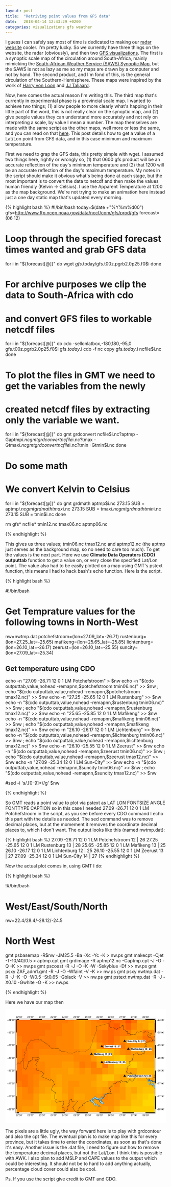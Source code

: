 ```yaml
---
layout: post
title:  "Retriving point values from GFS data"
date:   2018-04-14 12:43:29 +0200
categories: visualizations gfs weather  
---
```


I guess I can safely say most of time is dedicated to making our [radar
website](http://www.lekwenaradar.co.za) cooler. I'm pretty lucky. So we
currently have three things on the website, the radar (obviously), and then two
[GFS visualizations](http://www.lekwenaradar.co.za/forecast.html). The first is
a synoptic scale map of the circulation around South-Africa, mainly mimicking
the [South-African Weather Service (SAWS) Synoptic
Map](http://www.weathersa.co.za/observations/synoptic-charts), but the SAWS is
not as lazy as me so my maps are drawn by a computer and not by hand. The
second product, and I'm fond of this, is the general circulation of the
Southern-Hemisphere. These maps were inspired by the work of [Harry von
Loon](https://scholar.google.com/scholar?hl=en&as_sdt=0%2C5&q=harry+von+loon&oq=harry+von+loon)
and [JJ
Taljaard](https://scholar.google.com/scholar?hl=en&as_sdt=0%2C5&q=jj+taljaardt+synoptic&btnG=).

Now, here comes the actual reason I'm writing this. The third map that's
currently in experimental phase is a provincial scale map. I wanted to achieve
two things; (1) allow people to more clearly what's happing in their little
part of the word, this is not really clear on the synoptic map, and (2) give
people values they can understand more accurately and not rely on interpreting
a scale, by value I mean a number. The map themselves are made with the same
script as the other maps, well more or less the same, and you can read on that
[here](https://www.hennohavenga.com/weather/bash/gmt/2018/01/28/forecasting-weather-with-bash-and-other-linux-tools.html).
This post details how to get a value of a Lat/Lon point from GFS data, and in this case minimum and maximum temperature.

First we need to grap the GFS data, this pretty simple with wget. I assumed two
things here, rightly or wrongly so, (1) that 0600 gfs product will be an
accurate reflection of the day's minimum temperature and (2) that 1200 will be
an accurate reflection of the day's maximum temperature. My notes in the script
should make it obvious what's being done at each stage, but the most important
is to convert the data to netcdf and then make the values human friendly
(Kelvin -> Celsius). I use the Apparent Temperature at 1200 as the map background.
We're not trying to make an animation here instead just a one day static map that's
updated every morning.

{% highlight bash %}
#!/bin/bash
today=$(date +"%Y%m%d00")
gfs=http://www.ftp.ncep.noaa.gov/data/nccf/com/gfs/prod/gfs
forecast=(06 12)

# Loop through the specified forecast times wanted and grab GFS data
for i in "${forecast[@]}" 
do 
    wget $gfs.$today/gfs.t00z.pgrb2.0p25.f0$i 
done

# For archive purposes we clip the data to South-Africa with cdo
# and convert GFS files to workable netcdf files
for i in "${forecast[@]}"  
do 
    cdo -sellonlatbox,-180,180,-95,0 gfs.t00z.pgrb2.0p25.f0$i gfs.$today.$i 
    cdo -f nc copy gfs.$today.$i ncfile$i.nc 
done

# To plot the files in GMT we need to get the variables from the newly 
# created netcdf files by extracting only the variable we want.
for i in "${forecast[@]}" 
do
    gmt grdconvert ncfile$i.nc\?aptmp -Gaptmp$i.nc
    gmt grdconvert ncfile$i.nc\?tmax  -Gtmax$i.nc
    gmt grdconvert ncfile$i.nc\?tmin  -Gtmin$i.nc
done

# Do some math
# We convert Kelvin to Celsius
for i in "${forecast[@]}" 
do
    gmt grdmath aptmp$i.nc 273.15 SUB = aptmp$i.nc
    gmt grdmath tmax$i.nc 273.15 SUB = tmax$i.nc
    gmt grdmath tmin$i.nc 273.15 SUB = tmin$i.nc
done

rm gfs* ncfile* tmin12.nc tmax06.nc aptmp06.nc

{% endhighlight %}

This gives us three values; tmin06.nc tmax12.nc and aptmp12.nc (the aptmp just
serves as the background map, so no need to care too much). To get the values is
the next part. Here we use **Climate Data Operators (CDO)** **outputtab** function to
get a value on, or very close the specified Lat/Lon point. The value also had to be
easily plotted on a map using GMT's pstext function, this means I had to hack bash's
echo function. Here is the script.

{% highlight bash %}

#!/bin/bash
# Get Temprature values for the following towns in North-West

nw=nwtmp.dat
potchefstroom=(lon=27.09_lat=-26.71) 
rustenburg=(lon=27.25_lat=-25.65)
mafikeng=(lon=25.65_lat=-25.85)
lichtenburg=(lon=26.10_lat=-26.17)
zeerust=(lon=26.10_lat=-25.55)
suncity=(lon=27.09_lat=-25.34)

## Get temperature using CDO 
echo -n "27.09 -26.71 12 0 1 LM Potchefstroom" > $nw
echo -n "$(cdo outputtab,value,nohead -remapnn,$potchefstroom tmin06.nc)" >> $nw ; echo "$(cdo outputtab,value,nohead -remapnn,$potchefstroom tmax12.nc)" >> $nw 
echo -n "27.25 -25.65 12 0 1 LM Rustenburg" >> $nw
echo -n "$(cdo outputtab,value,nohead -remapnn,$rustenburg tmin06.nc)" >> $nw ; echo "$(cdo outputtab,value,nohead -remapnn,$rustenburg tmax12.nc)" >> $nw 
echo -n "25.65 -25.85 12 0 1 LM Mafikeng" >> $nw
echo -n "$(cdo outputtab,value,nohead -remapnn,$mafikeng tmin06.nc)" >> $nw ; echo "$(cdo outputtab,value,nohead -remapnn,$mafikeng tmax12.nc)" >> $nw 
echo -n "26.10 -26.17 12 0 1 LM Lichtenburg" >> $nw
echo -n "$(cdo outputtab,value,nohead -remapnn,$lichtenburg tmin06.nc)" >> $nw ; echo "$(cdo outputtab,value,nohead -remapnn,$lichtenburg tmax12.nc)" >> $nw 
echo -n "26.10 -25.55 12 0 1 LM Zeerust" >> $nw
echo -n "$(cdo outputtab,value,nohead -remapnn,$zeerust tmin06.nc)" >> $nw ; echo "$(cdo outputtab,value,nohead -remapnn,$zeerust tmax12.nc)" >> $nw 
echo -n "27.09 -25.34 12 0 1 LM Sun-City" >> $nw
echo -n "$(cdo outputtab,value,nohead -remapnn,$suncity tmin06.nc)" >> $nw ; echo "$(cdo outputtab,value,nohead -remapnn,$suncity tmax12.nc)" >> $nw 

#sed -i 's/\.[0-9]*//g' $nw 

{% endhighlight %}

So GMT reads a point value to plot via pstext as LAT LON FONTSIZE ANGLE
FONTTYPE CAPTION so in this case I needed 27.09 -26.71 12 0 1 LM
Potchefstroom in the script, as you see before every CDO command I echo this
part with the details as needed. The sed command was to remove decimal places,
but at the momement it removes the coordinate decimal places to, which I don't want.
The output looks like this (named nwtmp.dat):

{% highlight bash %}
27.09 -26.71 12 0 1 LM Potchefstroom 12 | 26 
27.25 -25.65 12 0 1 LM Rustenburg 13 | 28 
25.65 -25.85 12 0 1 LM Mafikeng 13 | 25 
26.10 -26.17 12 0 1 LM Lichtenburg 12 | 25 
26.10 -25.55 12 0 1 LM Zeerust 13 | 27 
27.09 -25.34 12 0 1 LM Sun-City 14 | 27 
{% endhighlight %}

Now the actual plot comes in, using GMT I do:

{% highlight bash %}

!#/bin/bash

# West/East/South/North
nw=22.4/28.4/-28.12/-24.5

# North West
gmt psbasemap  -R$nw -JM25.5 -Ba -Xc -Yc -K > nw.ps
gmt makecpt    -Cjet -T-10/40/0.5 > aptmp.cpt
gmt grdimage   -R aptmp12.nc -Captmp.cpt -J -O -Q -K >> nw.ps
gmt pscoast    -R -J -O -K -W -Sskyblue -Df >> nw.ps
gmt psxy        ZAF_adm1.gmt -R -J -O -Wfaint -V -K >> nw.ps
gmt psxy        nwtmp.dat -R -J -K -O -W0.5 -St0.65 -Gblack -V >> nw.ps
gmt pstext      nwtmp.dat -R -J -X0.10 -Gwhite -O -K >> nw.ps

{% endhighlight %}

Here we have our map then

![nw_temp](/assets/images/maps/nw_temp.png)

The pixels are a little ugly, the way forward here is to play with grdcontour
and also the cpt file. The eventual plan is to make map like this for every
province, but it takes time to enter the coordinates, as soon as that's done
it's easy. Another issue is the .dat file, I need to figure out how to remove
the temperature decimal places, but not the Lat/Lon. I think this is possible
with AWK. I also plan to add MSLP and CAPE values to the output which could be
interesting. It should not be to hard to add anything actually, percentage
cloud cover could also be cool.

Ps. If you use the script give credit to GMT and CDO.
